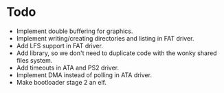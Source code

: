 # Todo
- Implement double buffering for graphics.
- Implement writing/creating directories and listing in FAT driver.
- Add LFS support in FAT driver.
- Add library, so we don't need to duplicate code with the wonky shared files system.
- Add timeouts in ATA and PS2 driver.
- Implement DMA instead of polling in ATA driver.
- Make bootloader stage 2 an elf.
